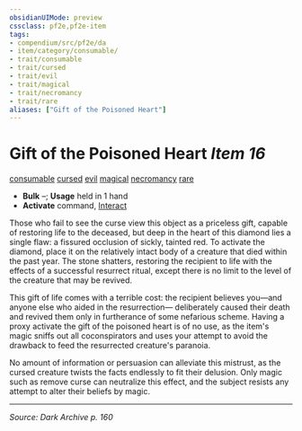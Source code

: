 ```yaml
---
obsidianUIMode: preview
cssclass: pf2e,pf2e-item
tags:
- compendium/src/pf2e/da
- item/category/consumable/
- trait/consumable
- trait/cursed
- trait/evil
- trait/magical
- trait/necromancy
- trait/rare
aliases: ["Gift of the Poisoned Heart"]
---
```

# Gift of the Poisoned Heart *Item 16*  
[consumable](rules/traits/consumable.md "Consumable Item Trait")  [cursed](rules/traits/cursed-gmg.md "Cursed Item Trait")  [evil](rules/traits/evil.md "Evil Alignment Trait")  [magical](rules/traits/magical.md "Magical Item Trait")  [necromancy](rules/traits/necromancy.md "Necromancy School Trait")  [rare](rules/traits/rare.md "Rare Rarity Trait")  

- **Bulk** –; **Usage** held in 1 hand
- **Activate** command, [Interact](rules/actions/interact.md)

Those who fail to see the curse view this object as a priceless gift, capable of restoring life to the deceased, but deep in the heart of this diamond lies a single flaw: a fissured occlusion of sickly, tainted red. To activate the diamond, place it on the relatively intact body of a creature that died within the past year. The stone shatters, restoring the recipient to life with the effects of a successful resurrect ritual, except there is no limit to the level of the creature that may be revived.

This gift of life comes with a terrible cost: the recipient believes you—and anyone else who aided in the resurrection— deliberately caused their death and revived them only in furtherance of some nefarious scheme. Having a proxy activate the gift of the poisoned heart is of no use, as the item's magic sniffs out all coconspirators and uses your attempt to avoid the drawback to feed the resurrected creature's paranoia.

No amount of information or persuasion can alleviate this mistrust, as the cursed creature twists the facts endlessly to fit their delusion. Only magic such as remove curse can neutralize this effect, and the subject resists any attempt to alter their beliefs by magic.


---
*Source: Dark Archive p. 160*